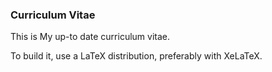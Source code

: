### Curriculum Vitae

This is My up-to date curriculum vitae.

To build it, use a LaTeX distribution, preferably with XeLaTeX.
